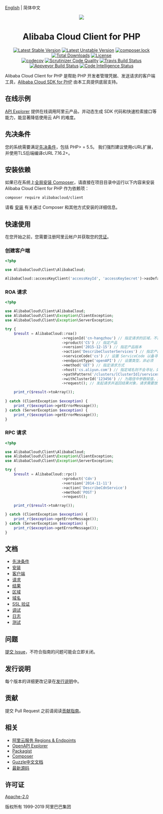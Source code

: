 [English](./README.md) | 简体中文


<p align="center">
<a href=" https://www.alibabacloud.com"><img src="https://aliyunsdk-pages.alicdn.com/icons/Aliyun.svg"></a>
</p>

<h1 align="center">Alibaba Cloud Client for PHP</h1>

<p align="center">
<a href="https://packagist.org/packages/alibabacloud/client"><img src="https://poser.pugx.org/alibabacloud/client/v/stable" alt="Latest Stable Version"></a>
<a href="https://packagist.org/packages/alibabacloud/client"><img src="https://poser.pugx.org/alibabacloud/client/v/unstable" alt="Latest Unstable Version"></a>
<a href="https://packagist.org/packages/alibabacloud/client"><img src="https://poser.pugx.org/alibabacloud/client/composerlock" alt="composer.lock"></a>
<a href="https://packagist.org/packages/alibabacloud/client"><img src="https://poser.pugx.org/alibabacloud/client/downloads" alt="Total Downloads"></a>
<a href="https://packagist.org/packages/alibabacloud/client"><img src="https://poser.pugx.org/alibabacloud/client/license" alt="License"></a>
<br/>
<a href="https://codecov.io/gh/aliyun/openapi-sdk-php-client"><img src="https://codecov.io/gh/aliyun/openapi-sdk-php-client/branch/master/graph/badge.svg" alt="codecov"></a>
<a href="https://scrutinizer-ci.com/g/aliyun/openapi-sdk-php-client"><img src="https://scrutinizer-ci.com/g/aliyun/openapi-sdk-php-client/badges/quality-score.png" alt="Scrutinizer Code Quality"></a>
<a href="https://travis-ci.org/aliyun/openapi-sdk-php-client"><img src="https://travis-ci.org/aliyun/openapi-sdk-php-client.svg?branch=master" alt="Travis Build Status"></a>
<a href="https://ci.appveyor.com/project/aliyun/openapi-sdk-php-client/branch/master"><img src="https://ci.appveyor.com/api/projects/status/699v083woth7mj85/branch/master?svg=true" alt="Appveyor Build Status"></a>
<a href="https://scrutinizer-ci.com/code-intelligence"><img src="https://scrutinizer-ci.com/g/aliyun/openapi-sdk-php-client/badges/code-intelligence.svg" alt="Code Intelligence Status"></a>
</p>


Alibaba Cloud Client for PHP 是帮助 PHP 开发者管理凭据、发送请求的客户端工具，[Alibaba Cloud SDK for PHP][SDK] 由本工具提供底层支持。


## 在线示例
[API Explorer](https://api.aliyun.com) 提供在线调用阿里云产品，并动态生成 SDK 代码和快速检索接口等能力，能显著降低使用云 API 的难度。


## 先决条件
您的系统需要满足[先决条件](docs/0-Prerequisites-CN.md)，包括 PHP> = 5.5。 我们强烈建议使用cURL扩展，并使用TLS后端编译cURL 7.16.2+。


## 安装依赖
如果已在系统上[全局安装 Composer](https://getcomposer.org/doc/00-intro.md#globally)，请直接在项目目录中运行以下内容来安装 Alibaba Cloud Client for PHP 作为依赖项：
```
composer require alibabacloud/client
```
请看 [安装](docs/1-Installation-CN.md) 有关通过 Composer 和其他方式安装的详细信息。


## 快速使用
在您开始之前，您需要注册阿里云帐户并获取您的[凭证](https://usercenter.console.aliyun.com/#/manage/ak)。

### 创建客户端
```php
<?php

use AlibabaCloud\Client\AlibabaCloud;

AlibabaCloud::accessKeyClient('accessKeyId', 'accessKeySecret')->asDefaultClient();
```

### ROA 请求
```php
<?php

use AlibabaCloud\Client\AlibabaCloud;
use AlibabaCloud\Client\Exception\ClientException;
use AlibabaCloud\Client\Exception\ServerException;

try {
    $result = AlibabaCloud::roa()
                          ->regionId('cn-hangzhou') // 指定请求的区域，不指定则使用客户端区域、默认区域
                          ->product('CS') // 指定产品
                          ->version('2015-12-15') // 指定产品版本
                          ->action('DescribeClusterServices') // 指定产品接口
                          ->serviceCode('cs') // 设置 ServiceCode 以备寻址，非必须
                          ->endpointType('openAPI') // 设置类型，非必须
                          ->method('GET') // 指定请求方式
                          ->host('cs.aliyun.com') // 指定域名则不会寻址，如认证方式为 Bearer Token 的服务则需要指定
                          ->pathPattern('/clusters/[ClusterId]/services') // 指定ROA风格路径规则
                          ->withClusterId('123456') // 为路径中参数赋值，方法名：with + 参数
                          ->request(); // 发起请求并返回结果对象，请求需要放在设置的最后面

    print_r($result->toArray());
    
} catch (ClientException $exception) {
    print_r($exception->getErrorMessage());
} catch (ServerException $exception) {
    print_r($exception->getErrorMessage());
}
```

### RPC 请求
```php
<?php

use AlibabaCloud\Client\AlibabaCloud;
use AlibabaCloud\Client\Exception\ClientException;
use AlibabaCloud\Client\Exception\ServerException;

try {
    $result = AlibabaCloud::rpc()
                          ->product('Cdn')
                          ->version('2014-11-11')
                          ->action('DescribeCdnService')
                          ->method('POST')
                          ->request();

    print_r($result->toArray());

} catch (ClientException $exception) {
    print_r($exception->getErrorMessage());
} catch (ServerException $exception) {
    print_r($exception->getErrorMessage());
}
```


## 文档
* [先决条件](docs/0-Prerequisites-CN.md)
* [安装](docs/1-Installation-CN.md)
* [客户端](docs/2-Client-CN.md)
* [请求](docs/3-Request-CN.md)
* [结果](docs/4-Result-CN.md)
* [区域](docs/5-Region-CN.md)
* [域名](docs/6-Host-CN.md)
* [SSL 验证](docs/7-Verify-CN.md)
* [调试](docs/8-Debug-CN.md)
* [日志](docs/9-Log-CN.md)
* [测试](docs/10-Test-CN.md)


## 问题
[提交 Issue](https://github.com/aliyun/openapi-sdk-php-client/issues/new/choose)，不符合指南的问题可能会立即关闭。


## 发行说明
每个版本的详细更改记录在[发行说明](CHANGELOG.md)中。


## 贡献
提交 Pull Request 之前请阅读[贡献指南](CONTRIBUTING.md)。


## 相关
* [阿里云服务 Regions & Endpoints][endpoints]
* [OpenAPI Explorer][open-api]
* [Packagist][packagist]
* [Composer][composer]
* [Guzzle中文文档][guzzle-docs]
* [最新源码][latest-release]


## 许可证
[Apache-2.0](LICENSE.md)

版权所有 1999-2019 阿里巴巴集团


[SDK]: https://github.com/aliyun/openapi-sdk-php/blob/master/README-CN.md
[open-api]: https://api.aliyun.com
[latest-release]: https://github.com/aliyun/openapi-sdk-php-client
[guzzle-docs]: https://guzzle-cn.readthedocs.io/zh_CN/latest/request-options.html
[composer]: https://getcomposer.org
[packagist]: https://packagist.org/packages/alibabacloud/sdk
[home]: https://home.console.aliyun.com
[aliyun]: https://www.aliyun.com
[regions]: https://help.aliyun.com/document_detail/40654.html
[endpoints]: https://developer.aliyun.com/endpoints
[cURL]: http://php.net/manual/zh/book.curl.php
[OPCache]: http://php.net/manual/zh/book.opcache.php
[xdebug]: http://xdebug.org
[OpenSSL]: http://php.net/manual/zh/book.openssl.php
[client]: https://github.com/aliyun/openapi-sdk-php-client
